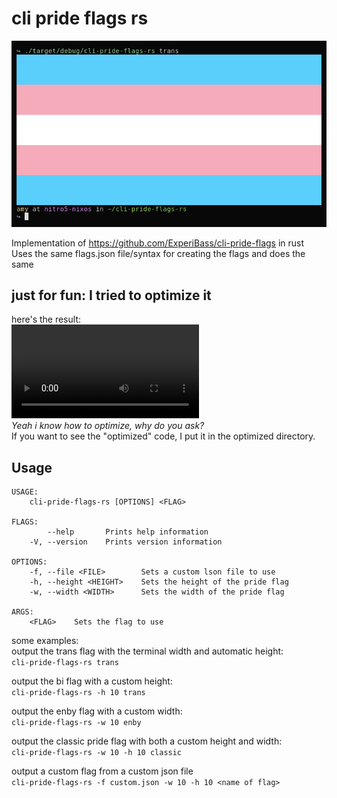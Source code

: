 # cli pride flags rs

![](example.png)

Implementation of https://github.com/ExperiBass/cli-pride-flags in rust <br>
Uses the same flags.json file/syntax for creating the flags and does the same

## just for fun: I tried to optimize it
here's the result: <br>
![](optimized.webm) <br>
*Yeah i know how to optimize, why do you ask?* <br>
If you want to see the "optimized" code, I put it in the optimized directory.

## Usage
```
USAGE:
    cli-pride-flags-rs [OPTIONS] <FLAG>

FLAGS:
        --help       Prints help information
    -V, --version    Prints version information

OPTIONS:
    -f, --file <FILE>        Sets a custom lson file to use
    -h, --height <HEIGHT>    Sets the height of the pride flag
    -w, --width <WIDTH>      Sets the width of the pride flag

ARGS:
    <FLAG>    Sets the flag to use
```
some examples: <br>
output the trans flag with the terminal width and automatic height: <br>
`cli-pride-flags-rs trans`

output the bi flag with a custom height: <br>
`cli-pride-flags-rs -h 10 trans`

output the enby flag with a custom width: <br>
`cli-pride-flags-rs -w 10 enby`

output the classic pride flag with both a custom height and width: <br>
`cli-pride-flags-rs -w 10 -h 10 classic`

output a custom flag from a custom json file <br>
`cli-pride-flags-rs -f custom.json -w 10 -h 10 <name of flag>`